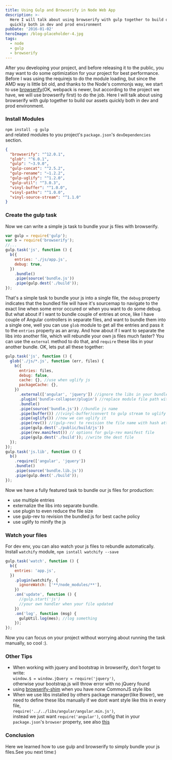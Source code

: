 ```yaml
---
title: Using Gulp and Browserify in Node Web App
description: >-
  Here I will talk about using browserify with gulp together to build our assets
  quickly both in dev and prod environment
pubDate: '2016-01-02'
heroImage: /blog-placeholder-4.jpg
tags:
  - node
  - gulp
  - browserify
---
```


After you developing your project, and before releasing it to the public, you may want to do some optimization for your project for best performance.
Before I was using the requirejs to do the module loading, but since the AMD way is little bit old, and thanks to the Node's commonjs way, we start to use [browserify](http://browserify.org/)(OK, webpack is newer, but according to the project we have, we will use browserify first) to do the job.
Here I will talk about using browserify with gulp together to build our assets quickly both in dev and prod environment.

### Install Modules

`npm install -g gulp`  
and related modules to you project's `package.json`'s `devDependencies` section.

```json
{
  "browserify": "^12.0.1",
  "glob": "^6.0.1",
  "gulp": "~3.9.0",
  "gulp-concat": "^2.5.2",
  "gulp-rename": "~1.2.2",
  "gulp-uglify": "^1.2.0",
  "gulp-util": "^3.0.3",
  "vinyl-buffer": "^1.0.0",
  "vinyl-paths": "^1.0.0",
  "vinyl-source-stream": "^1.1.0"
}
```

### Create the gulp task

Now we can write a simple js task to bundle your js files with browserify.

```javascript
var gulp = require('gulp');
var b = require('browserify');
//...
gulp.task('js', function () {
  b({
    entries: './js/app.js',
    debug: true,
  })
    .bundle()
    .pipe(source('bundle.js'))
    .pipe(gulp.dest('./build'));
});
```

That's a simple task to bundle your js into a single file, the `debug` property indicates that the bundled file will have it's sourcemap to navigate to the exact line when some error occured or when you want to do some debug.
But what about if I want to bundle couple of entries at once, like I have couple of Angular controllers in separate files, and want to bundle them into a single one, well you can use `glob` module to get all the entries and pass it to the `entries` property as an array.
And how about if I want to separate the libs into another file, which will rebundle your own js files much faster? You can use the `external` method to do that, and `require` these libs in your another bundle.
OK, lets put all these together:

```javascript
gulp.task('js', function () {
  glob('./js/*.js', function (err, files) {
    b({
      entries: files,
      debug: false,
      cache: {}, //use when uglify js
      packageCache: {},
    })
      .external(['angular', 'jquery']) //ignore the libs in your bundle
      .plugin('bundle-collapser/plugin') //replace module file path with index in your bundled js to further reduce file size and not expose your file path
      .bundle()
      .pipe(source('bundle.js')) //bundle js name
      .pipe(buffer()) //(vinyl-buffer)convert to gulp stream to uglify
      .pipe(uglify()) //now we can uglify it
      .pipe(rev()) //(gulp-rev) to revision the file name with hash attached, e.g bundle-238dsdad1.js to have best use of cache.
      .pipe(gulp.dest('./public/build/js'))
      .pipe(rev.manifest()) // options for gulp-rev manifest file
      .pipe(gulp.dest('./build')); //write the dest file
  });
});
gulp.task('js.lib', function () {
  b()
    .require(['angular', 'jquery'])
    .bundle()
    .pipe(source('bundle.lib.js'))
    .pipe(gulp.dest('./build'));
});
```

Now we have a fully featured task to bundle our js files for production:

- use multiple entries
- externalize the libs into separate bundle.
- use plugin to even reduce the file size
- use gulp-rev to revision the bundled js for best cache policy
- use uglify to minify the js

### Watch your files

For dev env, you can also watch your js files to rebundle automatically.
Install `watchify` module,
`npm isntall watchify --save`

```javascript
gulp.task('watch', function () {
  b({
    entries: 'app.js',
  })
    .plugin(watchify, {
      ignoreWatch: ['**/node_modules/**'],
    })
    .on('update', function () {
      //gulp.start('js')
      //your own handler when your file updated
    })
    .on('log', function (msg) {
      gulpUtil.log(mes); //log something
    });
});
```

Now you can focus on your project without worrying about running the task manually, so cool :).

### Other Tips

- When working with jquery and bootstrap in browserify, don't forget to write:  
  `window.$ = window.jQuery = require('jquery')`,  
  otherwise your bootstrap.js will throw error with no jQuery found
- using [browserify-shim](https://github.com/thlorenz/browserify-shim) when you have none CommonJS style libs
- When we use libs installed by others package manager(like Bower), we need to define these libs manually if we dont want style like this in every file,  
  `require('../../libs/angular/angular.min.js')`,  
  instead we just want `require('angular')`,
  config that in your `package.json`'s `browser` property, see also [this](https://github.com/thlorenz/browserify-shim#a-config-inside-packagejson-without-aliases)

### Conclusion

Here we learned how to use gulp and browserify to simply bundle your js files.See you next time:)
